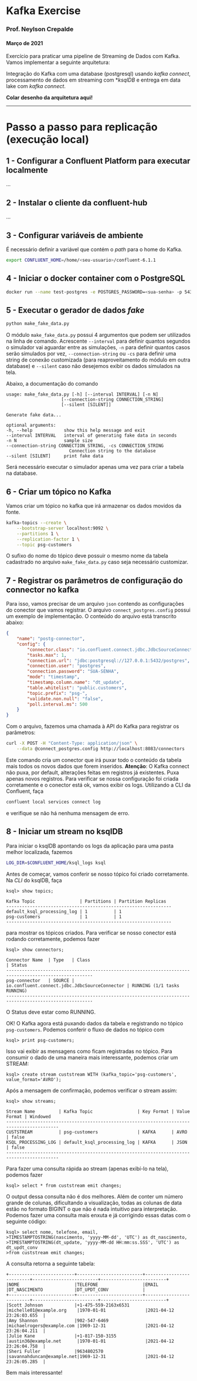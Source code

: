 # Kafka Exercise

### Prof. Neylson Crepalde

#### Março de 2021

Exercício para praticar uma pipeline de Streaming de Dados com Kafka. Vamos implementar a seguinte arquitetura:

Integração do Kafka com uma database (postgresql) usando *kafka connect*, processamento de dados em streaming com **ksqlDB* e entrega em data lake com *kafka connect*.

**Colar desenho da arquitetura aqui!**

---

# Passo a passo para replicação (execução local)

## 1 - Configurar a Confluent Platform para executar localmente

...

## 2 - Instalar o cliente da confluent-hub

...

## 3 - Configurar variáveis de ambiente

É necessário definir a variável que contém o *path* para o home do Kafka.

```bash
export CONFLUENT_HOME=/home/<seu-usuario>/confluent-6.1.1
```

## 4 - Iniciar o docker container com o PostgreSQL

```bash
docker run --name test-postgres -e POSTGRES_PASSWORD=<sua-senha> -p 5432:5432 --rm -d postgres:13.2
```

## 5 - Executar o gerador de dados *fake*

```bash
python make_fake_data.py
```

O módulo `make_fake_data.py` possui 4 argumentos que podem ser utilizados na linha de comando. Acrescente `--interval` para definir quantos segundos o simulador vai aguardar entre as simulações, `-n` para definir quantos casos serão simulados por vez, `--connection-string` ou `-cs` para definir uma string de conexão customizada (para reaproveitamento do módulo em outra database) e `--silent` caso não desejemos exibir os dados simulados na tela.

Abaixo, a documentação do comando

    usage: make_fake_data.py [-h] [--interval INTERVAL] [-n N]
                         [--connection-string CONNECTION_STRING]
                         [--silent [SILENT]]

    Generate fake data...

    optional arguments:
    -h, --help            show this help message and exit
    --interval INTERVAL   interval of generating fake data in seconds
    -n N                  sample size
    --connection-string CONNECTION_STRING, -cs CONNECTION_STRING
                            Connection string to the database
    --silent [SILENT]     print fake data

Será necessário executar o simulador apenas uma vez para criar a tabela na database.

## 6 - Criar um tópico no Kafka

Vamos criar um tópico no kafka que irá armazenar os dados movidos da fonte.

```bash
kafka-topics --create \
    --bootstrap-server localhost:9092 \
    --partitions 1 \
    --replication-factor 1 \
    --topic psg-customers
```

O sufixo do nome do tópico deve possuir o mesmo nome da tabela cadastrado no arquivo `make_fake_data.py` caso seja necessário customizar.

## 7 - Registrar os parâmetros de configuração do connector no kafka

Para isso, vamos precisar de um arquivo `json` contendo as configurações do conector que vamos registrar. O arquivo `connect_postgres.config` possui um exemplo de implementação. O conteúdo do arquivo está transcrito abaixo:

```json
{
    "name": "postg-connector",
    "config": {
        "connector.class": "io.confluent.connect.jdbc.JdbcSourceConnector",
        "tasks.max": 1,    
        "connection.url": "jdbc:postgresql://127.0.0.1:5432/postgres",
        "connection.user": "postgres",
        "connection.password": "SUA-SENHA",
        "mode": "timestamp",
        "timestamp.column.name": "dt_update",
        "table.whitelist": "public.customers",
        "topic.prefix": "psg-",
        "validate.non.null": "false",
        "poll.interval.ms": 500
    }
}
```

Com o arquivo, fazemos uma chamada à API do Kafka para registrar os parâmetros:

```bash
curl -X POST -H "Content-Type: application/json" \
    --data @connect_postgres.config http://localhost:8083/connectors
```

Este comando cria um conector que irá puxar todo o conteúdo da tabela mais todos os novos dados que forem inseridos. **Atenção**: O Kafka connect não puxa, por default, alterações feitas em registros já existentes. Puxa apenas novos registros. Para verificar se nossa configuração foi criada corretamente e o conector está ok, vamos exibir os logs. Utilizando a CLI da Confluent, faça

```bash
confluent local services connect log
```

e verifique se não há nenhuma mensagem de erro. 

## 8 - Iniciar um stream no ksqlDB

Para iniciar o ksqlDB apontando os logs da aplicação para uma pasta melhor localizada, fazemos

```bash
LOG_DIR=$CONFLUENT_HOME/ksql_logs ksql
```

Antes de começar, vamos conferir se nosso tópico foi criado corretamente. Na *CLI* do ksqlDB, faça

```
ksql> show topics;
```

    Kafka Topic                 | Partitions | Partition Replicas 
    ---------------------------------------------------------------
    default_ksql_processing_log | 1          | 1                  
    psg-customers               | 1          | 1                  
    ---------------------------------------------------------------

para mostrar os tópicos criados. Para verificar se nosso conector está rodando corretamente, podemos fazer

```
ksql> show connectors;
```

    Connector Name  | Type   | Class                                         | Status                      
    -------------------------------------------------------------------------------------------------------
    psg-connector   | SOURCE | io.confluent.connect.jdbc.JdbcSourceConnector | RUNNING (1/1 tasks RUNNING) 
    -------------------------------------------------------------------------------------------------------

O Status deve estar como RUNNING.

OK! O Kafka agora está puxando dados da tabela e registrando no tópico `psg-customers`. Podemos conferir o fluxo de dados no tópico com

```
ksql> print psg-customers;
```

Isso vai exibir as mensagens como ficam registradas no tópico. Para consumir o dado de uma maneira mais interessante, podemos criar um STREAM:

```
ksql> create stream custstream WITH (kafka_topic='psg-customers', value_format='AVRO');
```

Após a mensagem de confirmação, podemos verificar o stream assim:

```
ksql> show streams;
```

    Stream Name         | Kafka Topic                 | Key Format | Value Format | Windowed 
    ------------------------------------------------------------------------------------------
    CUSTSTREAM          | psg-customers               | KAFKA      | AVRO         | false    
    KSQL_PROCESSING_LOG | default_ksql_processing_log | KAFKA      | JSON         | false    
    ------------------------------------------------------------------------------------------

Para fazer uma consulta rápida ao stream (apenas exibí-lo na tela), podemos fazer

```
ksql> select * from custstream emit changes;
```

O output dessa consulta não é dos melhores. Além de conter um número grande de colunas, dificultando a visualização, todas as colunas de data estão no formato BIGINT o que não é nada intuitivo para interpretação. Podemos fazer uma consulta mais enxuta e já corrigindo essas datas com o seguinte código:

```
ksql> select nome, telefone, email, 
>TIMESTAMPTOSTRING(nascimento, 'yyyy-MM-dd', 'UTC') as dt_nascimento,
>TIMESTAMPTOSTRING(dt_update, 'yyyy-MM-dd HH:mm:ss.SSS', 'UTC') as dt_updt_conv
>from custstream emit changes;
```

A consulta retorna a seguinte tabela:

    +-------------------------+-------------------------+--------------------------+-------------------------+-------------------------+
    |NOME                     |TELEFONE                 |EMAIL                     |DT_NASCIMENTO            |DT_UPDT_CONV             |
    +-------------------------+-------------------------+--------------------------+-------------------------+-------------------------+
    |Scott Johnson            |+1-475-559-2163x6531     |michelle01@example.org    |1970-01-01               |2021-04-12 23:26:03.655  |
    |Amy Shannon              |902-547-6469             |michaelrogers@example.com |1969-12-31               |2021-04-12 23:26:04.211  |
    |Julie Kane               |+1-817-150-3155          |austin36@example.net      |1970-01-01               |2021-04-12 23:26:04.758  |
    |Sheri Fuller             |9634802570               |savannahduncan@example.net|1969-12-31               |2021-04-12 23:26:05.285  |

Bem mais interessante!


